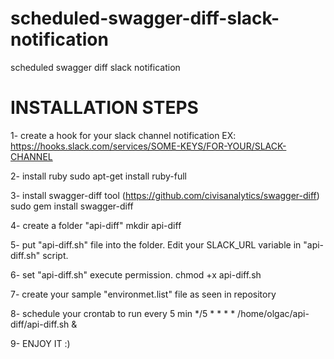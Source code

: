 # scheduled-swagger-diff-slack-notification
scheduled swagger diff slack notification

INSTALLATION STEPS
==================

1- create a hook for your slack channel notification
EX: https://hooks.slack.com/services/SOME-KEYS/FOR-YOUR/SLACK-CHANNEL

2- install ruby
sudo apt-get install ruby-full

3- install swagger-diff tool (https://github.com/civisanalytics/swagger-diff)
sudo gem install swagger-diff

4- create a folder "api-diff"
mkdir api-diff

5- put "api-diff.sh" file into the folder.
Edit your SLACK_URL variable in "api-diff.sh" script.

6- set "api-diff.sh" execute permission.
chmod +x api-diff.sh

7- create your sample "environmet.list" file as seen in repository

8- schedule your crontab to run every 5 min
*/5 * * * * /home/olgac/api-diff/api-diff.sh &

9- ENJOY IT :)
